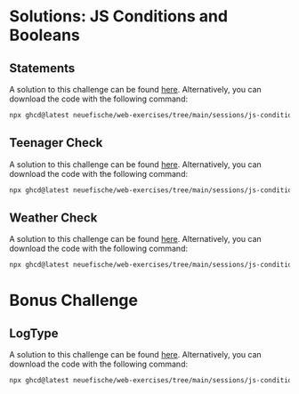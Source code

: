# Solutions: JS Conditions and Booleans

## Statements

A solution to this challenge can be found [here](https://github.com/neuefische/web-exercises/tree/main/sessions/js-conditions-and-booleans/statements_solution). Alternatively, you can download the code with the following command:

```bash
npx ghcd@latest neuefische/web-exercises/tree/main/sessions/js-conditions-and-booleans/statements_solution
```

## Teenager Check

A solution to this challenge can be found [here](https://github.com/neuefische/web-exercises/tree/main/sessions/js-conditions-and-booleans/teenager-check_solution). Alternatively, you can download the code with the following command:

```bash
npx ghcd@latest neuefische/web-exercises/tree/main/sessions/js-conditions-and-booleans/teenager-check_solution
```

## Weather Check

A solution to this challenge can be found [here](https://github.com/neuefische/web-exercises/tree/main/sessions/js-conditions-and-booleans/weather-check_solution). Alternatively, you can download the code with the following command:

```bash
npx ghcd@latest neuefische/web-exercises/tree/main/sessions/js-conditions-and-booleans/weather-check_solution
```

# Bonus Challenge

## LogType

A solution to this challenge can be found [here](https://github.com/neuefische/web-exercises/tree/main/sessions/js-conditions-and-booleans/logtype_solution). Alternatively, you can download the code with the following command:

```bash
npx ghcd@latest neuefische/web-exercises/tree/main/sessions/js-conditions-and-booleans/log-type_solution
```

